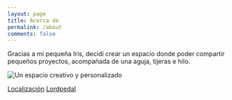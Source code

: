 ```yaml
---
layout: page
title: Acerca de
permalink: /about
comments: false
---
```


<div class="row justify-content-between">
	<div class="col-md-8 pr-5">
		<p>Gracias a mi pequeña Iris, decidí crear un espacio donde poder compartir pequeños proyectos, acompañada de una aguja, tijeras e hilo.</p>
		<p class="mb-5"><img class="shadow-lg" src="{{site.baseurl}}/assets/images/avatar.png" alt="Un espacio creativo y personalizado" /></p>
	</div>
	<div class="col-md-4">
		<div class="sticky-top sticky-top-80">
			<a target="_blank" href="https://goo.gl/maps/CecKW6yDBuQc9R9JA" class="btn btn-warning">Localización</a>
			<a target="_blank" href="https://lordpedal.github.io" class="btn btn-success">Lordpedal <i class="fab fa-github"></i></a>
		</div>
	</div>
</div>
